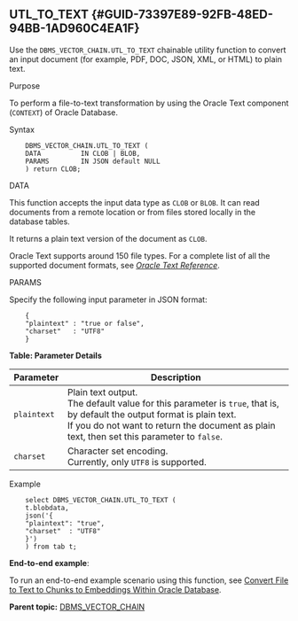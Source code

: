 ## UTL_TO_TEXT {#GUID-73397E89-92FB-48ED-94BB-1AD960C4EA1F}

Use the `DBMS_VECTOR_CHAIN.UTL_TO_TEXT` chainable utility function to convert an input document (for example, PDF, DOC, JSON, XML, or HTML) to plain text. 

Purpose

To perform a file-to-text transformation by using the Oracle Text component (`CONTEXT`) of Oracle Database. 

Syntax
```
    DBMS_VECTOR_CHAIN.UTL_TO_TEXT (
    DATA          IN CLOB | BLOB,
    PARAMS        IN JSON default NULL
    ) return CLOB;
```
    

DATA

This function accepts the input data type as `CLOB` or `BLOB`. It can read documents from a remote location or from files stored locally in the database tables. 

It returns a plain text version of the document as `CLOB`. 

Oracle Text supports around 150 file types. For a complete list of all the supported document formats, see [*Oracle Text Reference*](https://docs.oracle.com/pls/topic/lookup?ctx=en/database/oracle/oracle-database/23/vecse&id=CCREF-GUID-BDD5A962-25F7-43B1-B7C3-37B3A467AC0A). 

PARAMS

Specify the following input parameter in JSON format:
```
    {
    "plaintext" : "true or false",
    "charset"   : "UTF8"
    }
```
    

**Table: Parameter Details**

Parameter | Description  
---|---  
`plaintext` |  Plain text output. <br>The default value for this parameter is `true`, that is, by default the output format is plain text. <br>If you do not want to return the document as plain text, then set this parameter to `false`.   
`charset` |  Character set encoding. <br>Currently, only `UTF8` is supported.   
  
Example
```
    select DBMS_VECTOR_CHAIN.UTL_TO_TEXT (
    t.blobdata,
    json('{
    "plaintext": "true",
    "charset"  : "UTF8"
    }')
    ) from tab t;
```
    

**End-to-end example**: 

To run an end-to-end example scenario using this function, see [Convert File to Text to Chunks to Embeddings Within Oracle Database](https://docs.oracle.com/pls/topic/lookup?ctx=en/database/oracle/oracle-database/23/vecse&id=VECSE-GUID-10D0A76C-2DAE-42BE-A332-3EEF6D91D701). 

**Parent topic:** [DBMS_VECTOR_CHAIN](dbms_vector_chain-vecse.md)
